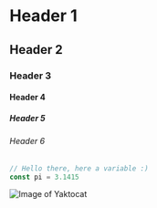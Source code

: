 # Header 1
## Header 2
### Header 3
#### Header 4
##### Header 5
###### Header 6

```javascript
// Hello there, here a variable :)
const pi = 3.1415
```

![Image of Yaktocat](https://octodex.github.com/images/yaktocat.png)
